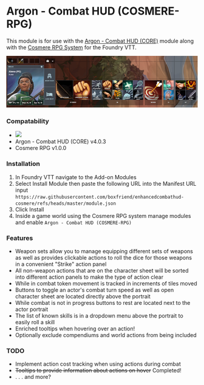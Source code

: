 # Argon - Combat HUD (COSMERE-RPG)

This module is for use with the [Argon - Combat HUD (CORE)](https://foundryvtt.com/packages/enhancedcombathud/) module along with the [Cosmere RPG System](https://foundryvtt.com/packages/cosmere-rpg) for the Foundry VTT.

![Example showcasing the layout of the HUD](/imgs/example.png "Example")

### Compatability
- ![](https://img.shields.io/badge/Foundry-v12-informational)
- Argon - Combat HUD (CORE) v4.0.3
- Cosmere RPG v1.0.0

### Installation
1. In Foundry VTT navigate to the Add-on Modules
2. Select Install Module then paste the following URL into the Manifest URL input
   `https://raw.githubusercontent.com/boxfriend/enhancedcombathud-cosmere/refs/heads/master/module.json`
3. Click Install
4. Inside a game world using the Cosmere RPG system manage modules and enable `Argon - Combat HUD (COSMERE-RPG)`


### Features
- Weapon sets allow you to manage equipping different sets of weapons as well as provides clickable actions to roll the dice for those weapons in a convenient "Strike" action panel
- All non-weapon actions that are on the character sheet will be sorted into different action panels to make the type of action clear
- While in combat token movement is tracked in increments of tiles moved
- Buttons to toggle an actor's combat turn speed as well as open character sheet are located directly above the portrait
- While combat is not in progress buttons to rest are located next to the actor portrait
- The list of known skills is in a dropdown menu above the portrait to easily roll a skill
- Enriched tooltips when hovering over an action!
- Optionally exclude compendiums and world actions from being included

### TODO
- Implement action cost tracking when using actions during combat
- ~~Tooltips to provide information about actions on hover~~ Completed!
- . . . and more?
